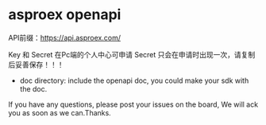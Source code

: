 # asproex openapi

API前缀：https://api.asproex.com/

Key 和 Secret  在Pc端的个人中心可申请
Secret 只会在申请时出现一次，请复制后妥善保存！！！

* doc directory: include the openapi doc, you could make your sdk with the doc.

If you have any questions, please post your issues on the board, We will ack you as soon as we can.Thanks.
